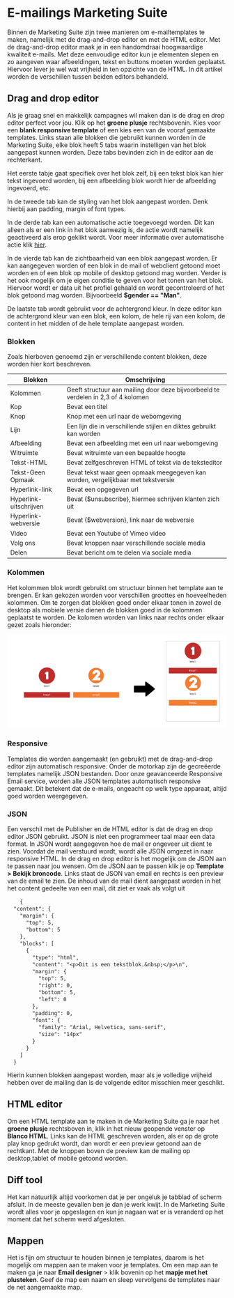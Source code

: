 # E-mailings Marketing Suite
Binnen de Marketing Suite zijn twee manieren om e-mailtemplates te maken, namelijk met de drag-and-drop editor en met de HTML editor. Met de drag-and-drop editor maak je in een handomdraai hoogwaardige kwaliteit e-mails. Met deze eenvoudige editor kun je elementen slepen en zo aangeven waar afbeeldingen, tekst en buttons moeten worden geplaatst. Hiervoor lever je wel wat vrijheid in ten opzichte van de HTML. In dit artikel worden de verschillen tussen beiden editors behandeld.

## Drag and drop editor
Als je graag snel en makkelijk campagnes wil maken dan is de drag en drop editor perfect voor jou. Klik op het **groene plusje** rechtsbovenin. Kies voor een **blank responsive template** of een kies een van de vooraf gemaakte templates. Links staan alle blokken die gebruikt kunnen worden in de Marketing Suite, elke blok heeft 5 tabs waarin instelligen van het blok aangepast kunnen worden. Deze tabs bevinden zich in de editor aan de rechterkant. 

Het eerste tabje gaat specifiek over het blok zelf, bij een tekst blok kan hier tekst ingevoerd worden, bij een afbeelding blok wordt hier de afbeelding ingevoerd, etc. 

In de tweede tab kan de styling van het blok aangepast worden. Denk hierbij aan padding, margin of font types.

In de derde tab kan een automatische actie toegevoegd worden. Dit kan alleen als er een link in het blok aanwezig is, de actie wordt namelijk geactiveerd als erop geklikt wordt. Voor meer informatie over automatische actie klik [hier](./follow-up-manager-ms.md).

In de vierde tab kan de zichtbaarheid van een blok aangepast worden. Er kan aangegeven worden of een blok in de mail of webclient getoond moet worden en of een blok op mobile of desktop getoond mag worden. Verder is het ook mogelijk om je eigen conditie te geven voor het tonen van het blok. Hiervoor wordt er data uit het profiel gehaald en wordt gecontroleerd of het blok getoond mag worden. Bijvoorbeeld **$gender == "Man"**.

De laatste tab wordt gebruikt voor de achtergrond kleur. In deze editor kan de achtergrond kleur van een blok, een kolom, de hele rij van een kolom, de content in het midden of de hele template aangepast worden. 

### Blokken
Zoals hierboven genoemd zijn er verschillende content blokken, deze worden hier kort beschreven.

| Blokken           | Omschrijving                                                                  |
|--------------------|------------------------------------------------------------------------------|
|Kolommen| Geeft structuur aan mailing door deze bijvoorbeeld te verdelen in 2,3 of 4 kolomen|
|Kop| Bevat een titel|
|Knop| Knop met een url naar de webomgeving|
|Lijn| Een lijn die in verschillende stijlen en diktes gebruikt kan worden|
|Afbeelding| Bevat een afbeelding met een url naar webomgeving|
|Witruimte| Bevat witruimte van een bepaalde hoogte|
|Tekst-HTML| Bevat zelfgeschreven HTML of tekst via de teksteditor|
|Tekst-Geen Opmaak|Bevat tekst waar geen opmaak meegegeven kan worden, vergelijkbaar met tekstversie|
|Hyperlink-link| Bevat een opgegeven url|
|Hyperlink-uitschrijven| Bevat {$unsubscribe}, hiermee schrijven klanten zich uit|
|Hyperlink-webversie| Bevat {$webversion}, link naar de webversie|
|Video| Bevat een Youtube of Vimeo video|
|Volg ons| Bevat knoppen naar verschillende sociale media |
|Delen| Bevat bericht om te delen via sociale media |

### Kolommen 
Het kolommen blok wordt gebruikt om structuur binnen het template aan te brengen. Er kan gekozen worden voor verschillen groottes en hoeveelheden kolommen. Om te zorgen dat blokken goed onder elkaar tonen in zowel de desktop als mobiele versie dienen de blokken goed in de kolommen geplaatst te worden. De kolomen worden van links naar rechts onder elkaar gezet zoals hieronder:

![](../images/emailings-ms-columns.png)

### Responsive
Templates die worden aangemaakt (en gebruikt) met de drag-and-drop editor zijn automatisch responsive. Onder de motorkap zijn de gecreëerde templates namelijk JSON bestanden. Door onze geavanceerde Responsive Email service, worden alle JSON templates automatisch responsive gemaakt. Dit betekent dat de e-mails, ongeacht op welk type apparaat, altijd goed worden weergegeven. 

### JSON 
Een verschil met de Publisher en de HTML editor is dat de drag en drop editor JSON gebruikt. JSON is niet een programmeer taal maar een data format. In JSON wordt aangegeven hoe de mail er ongeveer uit dient te zien. Voordat de mail verstuurd wordt, wordt alle JSON omgezet in naar responsive HTML. In de drag en drop editor is het mogelijk om de JSON aan te passen naar jou wensen. Om de JSON aan te passen klik je op **Template > Bekijk broncode**. Links staat de JSON van email en rechts is een preview van de email te zien. De inhoud van de mail dient aangepast worden in het het content gedeelte van een mail, dit ziet er vaak als volgt uit

        {
      "content": {
        "margin": {
          "top": 5,
          "bottom": 5
        },
        "blocks": [
          {
            "type": "html",
            "content": "<p>Dit is een tekstblok.&nbsp;</p>\n",
            "margin": {
              "top": 5,
              "right": 0,
              "bottom": 5,
              "left": 0
            },
            "padding": 0,
            "font": {
              "family": "Arial, Helvetica, sans-serif",
              "size": "14px"
            }
          }
        ]
      }
Hierin kunnen blokken aangepast worden, maar als je volledige vrijheid hebben over de mailing dan is de volgende editor misschien meer geschikt. 

## HTML editor
Om een HTML template aan te maken in de Marketing Suite ga je naar het **groene plusje** rechtsboven in, klik in het nieuw geopende venster op **Blanco HTML**. Links kan de HTML geschreven worden, als er op de grote play knop gedrukt wordt, dan wordt er een preview getoond aan de rechtkant. Met de knoppen boven de preview kan de mailing op desktop,tablet of mobile getoond worden. 

## Diff tool
Het kan natuurlijk altijd voorkomen dat je per ongeluk je tabblad of scherm afsluit. In de meeste gevallen ben je dan je werk kwijt. In de Marketing Suite wordt alles voor je opgeslagen en kun je nagaan wat er is veranderd op het moment dat het scherm werd afgesloten.

## Mappen 
Het is fijn om structuur te houden binnen je templates, daarom is het mogelijk om mappen aan te maken voor je templates. Om een map aan te maken ga je naar **Email designer** > klik bovenin op het **mapje met het plusteken**. Geef de map een naam en sleep vervolgens de templates naar de net aangemaakte map.  


